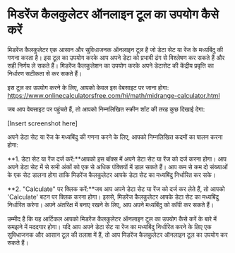 मिडरेंज कैलकुलेटर ऑनलाइन टूल का उपयोग कैसे करें
===============================================

मिडरेंज कैलकुलेटर एक आसान और सुविधाजनक ऑनलाइन टूल है जो डेटा सेट या रेंज के मध्यबिंदु की गणना करता है। इस टूल का उपयोग करके आप अपने डेटा को प्रभावी ढंग से विश्लेषण कर सकते हैं और सही निर्णय ले सकते हैं। मिडरेंज कैलकुलेशन का उपयोग करके अपने डेटासेट की केंद्रीय प्रवृत्ति का निर्धारण सटीकता से कर सकते हैं।

इस टूल का उपयोग करने के लिए, आपको केवल इस वेबसाइट पर जाना होगा: <https://www.onlinecalculatorsfree.com/hi/math/midrange-calculator.html>

जब आप वेबसाइट पर पहुंचते हैं, तो आपको निम्नलिखित स्क्रीन शॉट की तरह कुछ दिखाई देगा:

\[Insert screenshot here\]

अपने डेटा सेट या रेंज के मध्यबिंदु की गणना करने के लिए, आपको निम्नलिखित कदमों का पालन करना होगा:

**1. डेटा सेट या रेंज दर्ज करें:**आपको इस बॉक्स में अपने डेटा सेट या रेंज को दर्ज करना होगा। आप अपने डेटा सेट में से सभी अंकों को एक से अधिक पंक्तियों में डाल सकते हैं। आप कम से कम दो संख्याओं के एक सेट डालना होगा ताकि मिडरेंज कैलकुलेटर आपके डेटा सेट का मध्यबिंदु निर्धारित कर सके।

**2. "Calculate" पर क्लिक करें:**जब आप अपने डेटा सेट या रेंज को दर्ज कर लेते हैं, तो आपको 'Calculate' बटन पर क्लिक करना होगा। इससे, मिडरेंज कैलकुलेटर आपके डेटा सेट का मध्यबिंदु निर्धारित करेगा। अपने अंतरिक्ष में बनाए रखने के लिए, आप अपने मध्यबिंदु को कॉपी कर सकते हैं।

उम्मीद है कि यह आर्टिकल आपको मिडरेंज कैलकुलेटर ऑनलाइन टूल का उपयोग कैसे करें के बारे में समझने में मददगार होगा। यदि आप अपने डेटा सेट या रेंज का मध्यबिंदु निर्धारित करने के लिए एक सुविधाजनक और आसान टूल की तलाश में हैं, तो आप मिडरेंज कैलकुलेटर ऑनलाइन टूल का उपयोग कर सकते हैं।